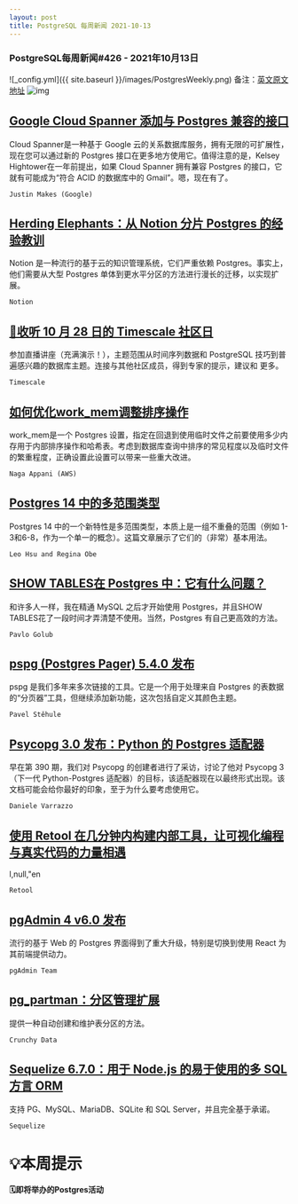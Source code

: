 ```yaml
---
layout: post
title: PostgreSQL 每周新闻 2021-10-13
---
```

### PostgreSQL每周新闻#426 - 2021年10月13日
![_config.yml]({{ site.baseurl }}/images/PostgresWeekly.png)
备注：[英文原文地址](https://postgresweekly.com/issues/426)
![img](https://res.cloudinary.com/cpress/image/upload/w_1280,e_sharpen:60/o4hdgv48fcfqo5jkxglz.jpg)
## [Google Cloud Spanner 添加与 Postgres 兼容的接口](https://postgresweekly.com/link/114775/web)
Cloud Spanner是一种基于 Google 云的关系数据库服务，拥有无限的可扩展性，现在您可以通过新的 Postgres 接口在更多地方使用它。值得注意的是，Kelsey Hightower在一年前提出，如果 Cloud Spanner 拥有兼容 Postgres 的接口，它就有可能成为“符合 ACID 的数据库中的 Gmail”。嗯，现在有了。


`Justin Makes (Google) `
## [Herding Elephants：从 Notion 分片 Postgres 的经验教训](https://postgresweekly.com/link/114778/web)
Notion 是一种流行的基于云的知识管理系统，它们严重依赖 Postgres。事实上，他们需要从大型 Postgres 单体到更水平分区的方法进行漫长的迁移，以实现扩展。


`Notion `
## [📣收听 10 月 28 日的 Timescale 社区日](https://postgresweekly.com/link/114779/web)
参加直播讲座（充满演示！），主题范围从时间序列数据和 PostgreSQL 技巧到普遍感兴趣的数据库主题。连接与其他社区成员，得到专家的提示，建议和 更多。


`Timescale `
## [如何优化work_mem调整排序操作](https://postgresweekly.com/link/114780/web)
work_mem是一个 Postgres 设置，指定在回退到使用临时文件之前要使用多少内存用于内部排序操作和哈希表。考虑到数据库查询中排序的常见程度以及临时文件的繁重程度，正确设置此设置可以带来一些重大改进。


`Naga Appani (AWS) `
## [Postgres 14 中的多范围类型](https://postgresweekly.com/link/114781/web)
Postgres 14 中的一个新特性是多范围类型，本质上是一组不重叠的范围（例如 1-3和6-8，作为一个单一的概念）。这篇文章展示了它们的（非常）基本用法。


`Leo Hsu and Regina Obe `
## [SHOW TABLES在 Postgres 中：它有什么问题？](https://postgresweekly.com/link/114782/web)
和许多人一样，我在精通 MySQL 之后才开始使用 Postgres，并且SHOW TABLES花了一段时间才弄清楚不使用。当然，Postgres 有自己更高效的方法。


`Pavlo Golub `
## [pspg (Postgres Pager) 5.4.0 发布](https://postgresweekly.com/link/114784/web)
pspg 是我们多年来多次链接的工具。它是一个用于处理来自 Postgres 的表数据的“分页器”工具，但继续添加新功能，这次包括自定义其颜色主题。


`Pavel Stěhule `
## [Psycopg 3.0 发布：Python 的 Postgres 适配器](https://postgresweekly.com/link/114785/web)
早在第 390 期，我们对 Psycopg 的创建者进行了采访，讨论了他对 Psycopg 3（下一代 Python-Postgres 适配器）的目标，该适配器现在以最终形式出现。该文档可能会给你最好的印象，至于为什么要考虑使用它。


`Daniele Varrazzo `
## [使用 Retool 在几分钟内构建内部工具，让可视化编程与真实代码的力量相遇](https://postgresweekly.com/link/114788/web)
l,null,"en


`Retool `
## [pgAdmin 4 v6.0 发布](https://postgresweekly.com/link/114789/web)
流行的基于 Web 的 Postgres 界面得到了重大升级，特别是切换到使用 React 为其前端提供动力。


`pgAdmin Team `
## [pg_partman：分区管理扩展](https://postgresweekly.com/link/114790/web)
提供一种自动创建和维护表分区的方法。


`Crunchy Data `
## [Sequelize 6.7.0：用于 Node.js 的易于使用的多 SQL 方言 ORM](https://postgresweekly.com/link/114791/web)
支持 PG、MySQL、MariaDB、SQLite 和 SQL Server，并且完全基于承诺。


`Sequelize `
# 💡本周提示


**🗓即将举办的Postgres活动**
